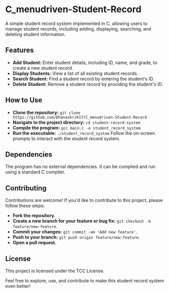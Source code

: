 # C_menudriven-Student-Record

A simple student record system implemented in C, allowing users to manage student records, including adding, displaying, searching, and deleting student information.

## Features

- **Add Student:** Enter student details, including ID, name, and grade, to create a new student record.
- **Display Students:** View a list of all existing student records.
- **Search Student:** Find a student record by entering the student's ID.
- **Delete Student:** Remove a student record by providing the student's ID.

## How to Use

- **Clone the repository:** `git clone https://github.com/DhanashriK17/C_menudriven-Student-Record`
- **Navigate to the project directory:** `cd student-record-system`
- **Compile the program:** `gcc main.c -o student_record_system`
- **Run the executable:** `./student_record_system`
Follow the on-screen prompts to interact with the student record system.

## Dependencies
The program has no external dependencies. It can be compiled and run using a standard C compiler.

## Contributing
Contributions are welcome! If you'd like to contribute to this project, please follow these steps:

- **Fork the repository.**
- **Create a new branch for your feature or bug fix:** `git checkout -b feature/new-feature`.
- **Commit your changes:** `git commit -am 'Add new feature'`.
- **Push to your branch:** `git push origin feature/new-feature`.
- **Open a pull request.**

## License
This project is licensed under the TCC License.

Feel free to explore, use, and contribute to make this student record system even better!
